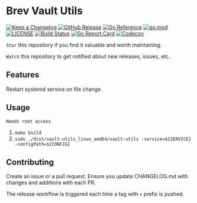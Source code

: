 # Brev Vault Utils

[![Keep a Changelog](https://img.shields.io/badge/changelog-Keep%20a%20Changelog-%23E05735)](CHANGELOG.md)
[![GitHub Release](https://img.shields.io/github/v/release/brevdev/vault-utils)](https://github.com/brevdev/vault-utils/releases)
[![Go Reference](https://pkg.go.dev/badge/github.com/brevdev/vault-utils.svg)](https://pkg.go.dev/github.com/brevdev/vault-utils)
[![go.mod](https://img.shields.io/github/go-mod/go-version/brevdev/vault-utils)](go.mod)
[![LICENSE](https://img.shields.io/github/license/brevdev/vault-utils)](LICENSE)
[![Build Status](https://img.shields.io/github/workflow/status/brevdev/vault-utils/build)](https://github.com/brevdev/vault-utils/actions?query=workflow%3Abuild+branch%3Amain)
[![Go Report Card](https://goreportcard.com/badge/github.com/brevdev/vault-utils)](https://goreportcard.com/report/github.com/brevdev/vault-utils)
[![Codecov](https://codecov.io/gh/brevdev/vault-utils/branch/main/graph/badge.svg)](https://codecov.io/gh/brevdev/vault-utils)

`Star` this repository if you find it valuable and worth maintaining.

`Watch` this repository to get notified about new releases, issues, etc.

## Features
Restart systemd service on file change

## Usage
`Needs root access`

1. `make build`
2. `sudo ./dist/vault-utils_linux_amd64/vault-utils -service=${SERVICE} -configPath=${CONFIG}`

## Contributing

Create an issue or a pull request. Ensure you update CHANGELOG.md with changes and additions with each PR.

The release workflow is triggered each time a tag with `v` prefix is pushed.
